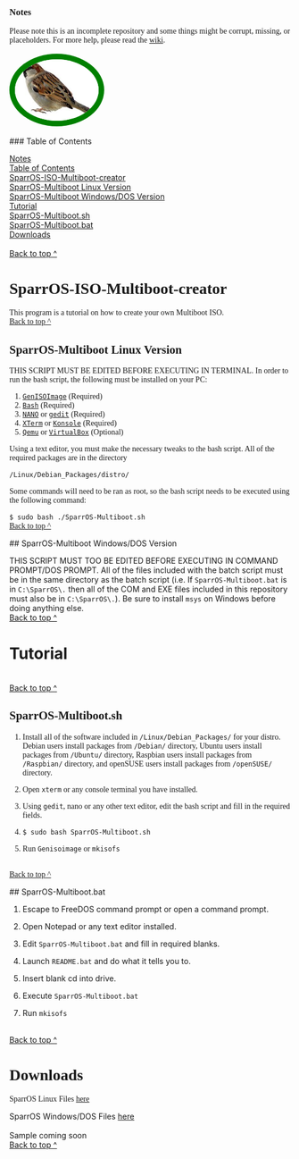 <html>
<!-- Using Ubuntu Font
-->
<link rel="stylesheet" type="text/css" href="http://fonts.googleapis.com/css?family=Ubuntu:regular,bold&subset=Latin">
<head>
  <link rel="shortcut icon" type="image/x-icon" href="tux.ico" />
</head>

<style>
  .smaller-image {
  width: 150px;
  }

  .ubuntu {
  font-family: Ubuntu;
  }

  .body {
        background-image: sparrow-wallpaper-5.jpg;
        background-repeat: repeat;
  }

  .thin-green-border {
  border-color: green;
  border-width: 10px;
  border-style: solid;
  border-radius: 500%;
  }
</style>

<body class="body">
<div class="ubuntu">
<a id="Notes" name="Notes"></a>
<br>
<h3>Notes</h3>

Please note this is an incomplete repository and some things might be corrupt, missing, or placeholders. For more help, please read the <a href="https://github.com/SparrOSDeveloperTeam/SparrOS-ISO-Multiboot-creator/wiki">wiki</a>.
<br>
<br>
<img class="smaller-image thin-green-border" src="sparrow.jpg">

<a id="TOC" name="TOC"></a>
</div>
### Table of Contents

  <a href="#Notes">Notes</a>
<br>
  <a href="#TOC">Table of Contents</a>
<br>
<a href="#SparrOS-ISO-Multiboot-creator">SparrOS-ISO-Multiboot-creator</a>
<br>
 <a href="#SparrOS-Multiboot-Linux">SparrOS-Multiboot Linux Version</a>
<br>
 <a href="#SparrOS-Multiboot-DOS">SparrOS-Multiboot Windows/DOS Version</a>
<br>
<a href="#Tutorial">Tutorial</a>
<br>
 <a href="#SparrOS-Multiboot.sh">SparrOS-Multiboot.sh</a>
<br>
 <a href="#SparrOS-Multiboot.bat">SparrOS-Multiboot.bat</a>
<br>
<a href="#Downloads">Downloads</a>
<br>
<br>
<a href="#Notes">Back to top ^</a>

<a id="SparrOS-ISO-Multiboot-creator" name="SparrOS-ISO-Multiboot-creator"></a>
<div class="ubuntu">
<h1>SparrOS-ISO-Multiboot-creator</h1>

This program is a tutorial on how to create your own Multiboot ISO.
<br>
<a href="#Notes">Back to top ^</a>

<a id="SparrOS-Multiboot-Linux" name="SparrOS-Multiboot-Linux"></a>
<h2>SparrOS-Multiboot Linux Version</h2>

THIS SCRIPT MUST BE EDITED BEFORE EXECUTING IN TERMINAL. In order to run the bash script, the following must be installed on your PC:

1. <a href="apt:genisoimage">`GenISOImage`</a> (Required)
2. <a href="apt:bash">`Bash`</a> (Required)
3. <a href="apt:nano">`NANO`</a> or <a href="apt:gedit">`gedit`</a> (Required)
4. <a href="apt:xterm">`XTerm`</a> or <a href="apt:konsole">`Konsole`</a> (Required)
5. <a href="apt:qemu">`Qemu`</a> or <a href="apt:virtualbox">`VirtualBox`</a> (Optional)

Using a text editor, you must make the necessary tweaks to the bash script. All of the required packages are in the directory 

`/Linux/Debian_Packages/distro/`

Some commands will need to be ran as root, so the bash script needs to be executed using the following command:

`$ sudo bash ./SparrOS-Multiboot.sh`
<br>
<a href="#Notes">Back to top ^</a>

<a id="SparrOS-Multiboot-DOS" name="SparrOS-Multiboot-DOS"></a>
</div>
## SparrOS-Multiboot Windows/DOS Version

THIS SCRIPT MUST TOO BE EDITED BEFORE EXECUTING IN COMMAND PROMPT/DOS PROMPT. All of the files included with the batch script must be in the same directory as the batch script (i.e. If `SparrOS-Multiboot.bat` is in `C:\SparrOS\.` then all of the COM and EXE files included in this repository must also be in `C:\SparrOS\.`).
Be sure to install `msys` on Windows before doing anything else.
<br>
<a href="#Notes">Back to top ^</a>

<a id="Tutorial" name="Tutorial"></a>
# Tutorial
<br>
<a href="#Notes">Back to top ^</a>

<a id="SparrOS-Multiboot.sh" name="SparrOS-Multiboot.sh"></a>
<div class="ubuntu">
<h2>SparrOS-Multiboot.sh</h2>

1. Install all of the software included in `/Linux/Debian_Packages/` for your distro. Debian users install packages from `/Debian/` directory, Ubuntu users install packages from `/Ubuntu/` directory, Raspbian users install packages from `/Raspbian/` directory, and openSUSE users install packages from `/openSUSE/` directory.

2. Open `xterm` or any console terminal you have installed.

3. Using `gedit`, nano or any other text editor, edit the bash script and fill in the required fields.

4. `$ sudo bash SparrOS-Multiboot.sh`

5. Run `Genisoimage` or `mkisofs`
<br>
<a href="#Notes">Back to top ^</a>

<a id="SparrOS-Multiboot.bat" name="SparrOS-Multiboot.bat"></a>
</div>
## SparrOS-Multiboot.bat

1. Escape to FreeDOS command prompt or open a command prompt.

2. Open Notepad or any text editor installed.

3. Edit `SparrOS-Multiboot.bat` and fill in required blanks.

4. Launch `README.bat` and do what it tells you to.

5. Insert blank cd into drive.

6. Execute `SparrOS-Multiboot.bat`

7. Run `mkisofs`
<br>
<a href="#Notes">Back to top ^</a>

<a id="Downloads" name="Downloads"></a>
<div class="ubuntu">
<h1>Downloads</h1>

SparrOS Linux Files <a href="https://github.com/SparrOSDeveloperTeam/SparrOS-ISO-Multiboot-creator/tree/master/Linux">here</a>
<br>
</div>
SparrOS Windows/DOS Files <a href="https://github.com/SparrOSDeveloperTeam/SparrOS-ISO-Multiboot-creator/tree/master/Windows">here</a>
<br>
<br>
Sample coming soon
<br>
<a href="#Notes">Back to top ^</a>
</body>
</html>

